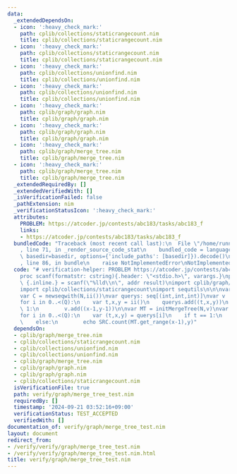 ```yaml
---
data:
  _extendedDependsOn:
  - icon: ':heavy_check_mark:'
    path: cplib/collections/staticrangecount.nim
    title: cplib/collections/staticrangecount.nim
  - icon: ':heavy_check_mark:'
    path: cplib/collections/staticrangecount.nim
    title: cplib/collections/staticrangecount.nim
  - icon: ':heavy_check_mark:'
    path: cplib/collections/unionfind.nim
    title: cplib/collections/unionfind.nim
  - icon: ':heavy_check_mark:'
    path: cplib/collections/unionfind.nim
    title: cplib/collections/unionfind.nim
  - icon: ':heavy_check_mark:'
    path: cplib/graph/graph.nim
    title: cplib/graph/graph.nim
  - icon: ':heavy_check_mark:'
    path: cplib/graph/graph.nim
    title: cplib/graph/graph.nim
  - icon: ':heavy_check_mark:'
    path: cplib/graph/merge_tree.nim
    title: cplib/graph/merge_tree.nim
  - icon: ':heavy_check_mark:'
    path: cplib/graph/merge_tree.nim
    title: cplib/graph/merge_tree.nim
  _extendedRequiredBy: []
  _extendedVerifiedWith: []
  _isVerificationFailed: false
  _pathExtension: nim
  _verificationStatusIcon: ':heavy_check_mark:'
  attributes:
    PROBLEM: https://atcoder.jp/contests/abc183/tasks/abc183_f
    links:
    - https://atcoder.jp/contests/abc183/tasks/abc183_f
  bundledCode: "Traceback (most recent call last):\n  File \"/home/runner/.local/lib/python3.10/site-packages/onlinejudge_verify/documentation/build.py\"\
    , line 71, in _render_source_code_stat\n    bundled_code = language.bundle(stat.path,\
    \ basedir=basedir, options={'include_paths': [basedir]}).decode()\n  File \"/home/runner/.local/lib/python3.10/site-packages/onlinejudge_verify/languages/nim.py\"\
    , line 86, in bundle\n    raise NotImplementedError\nNotImplementedError\n"
  code: "# verification-helper: PROBLEM https://atcoder.jp/contests/abc183/tasks/abc183_f\n\
    proc scanf(formatstr: cstring){.header: \"<stdio.h>\", varargs.}\nproc ii(): int\
    \ {.inline.} = scanf(\"%lld\\n\", addr result)\nimport cplib/graph/merge_tree\n\
    import cplib/collections/staticrangecount\nimport sequtils\n\n\nvar N,Q = ii()\n\
    var C = newseqwith(N,ii())\nvar querys: seq[(int,int,int)]\nvar v : seq[(int,int)]\n\
    for i in 0..<(Q):\n    var t,x,y = ii()\n    querys.add((t,x,y))\n    if t ==\
    \ 1:\n        v.add((x-1,y-1))\n\nvar MT = initMergeTree(N,v)\nvar SRC = initStaticRangeCount(MT.make_seq(C))\n\
    for i in 0..<(Q):\n    var (t,x,y) = querys[i]\n    if t == 1:\n        MT.unite(x-1,y-1)\n\
    \    else:\n        echo SRC.count(MT.get_range(x-1),y)"
  dependsOn:
  - cplib/graph/merge_tree.nim
  - cplib/collections/staticrangecount.nim
  - cplib/collections/unionfind.nim
  - cplib/collections/unionfind.nim
  - cplib/graph/merge_tree.nim
  - cplib/graph/graph.nim
  - cplib/graph/graph.nim
  - cplib/collections/staticrangecount.nim
  isVerificationFile: true
  path: verify/graph/merge_tree_test.nim
  requiredBy: []
  timestamp: '2024-09-21 03:52:16+09:00'
  verificationStatus: TEST_ACCEPTED
  verifiedWith: []
documentation_of: verify/graph/merge_tree_test.nim
layout: document
redirect_from:
- /verify/verify/graph/merge_tree_test.nim
- /verify/verify/graph/merge_tree_test.nim.html
title: verify/graph/merge_tree_test.nim
---
```


